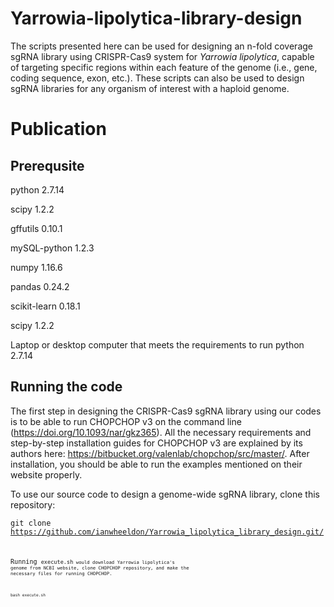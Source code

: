 # Yarrowia-lipolytica-library-design
The scripts presented here can be used for designing an n-fold coverage sgRNA library using CRISPR-Cas9 system for _Yarrowia lipolytica_, capable of targeting specific regions within each feature of the genome (i.e., gene, coding sequence, exon, etc.). These scripts can also be used to design sgRNA libraries for any organism of interest with a haploid genome.
# Publication

## Prerequsite
python 2.7.14

scipy 1.2.2

gffutils 0.10.1

mySQL-python 1.2.3

numpy 1.16.6

pandas 0.24.2

scikit-learn 0.18.1

scipy 1.2.2

Laptop or desktop computer that meets the requirements to run python 2.7.14

## Running the code

The first step in designing the CRISPR-Cas9 sgRNA library using our codes is to be able to run CHOPCHOP v3 on the command line (https://doi.org/10.1093/nar/gkz365). All the necessary requirements and step-by-step installation guides for CHOPCHOP v3 are explained by its authors here: https://bitbucket.org/valenlab/chopchop/src/master/. After installation, you should be able to run the examples mentioned on their website properly.

To use our source code to design a genome-wide sgRNA library, clone this repository:

<code>git clone https://github.com/ianwheeldon/Yarrowia_lipolytica_library_design.git/<code>

Running <code>execute.sh<code> would download Yarrowia lipolytica's genome from NCBI website, clone CHOPCHOP repository, and make the necessary files for running CHOPCHOP.

<code>bash execute.sh<code>

